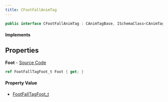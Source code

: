 ```yaml
---
title: CFootFallAnimTag
---
```


```csharp
public interface CFootFallAnimTag : CAnimTagBase, ISchemaClass<CAnimTagBase>, ISchemaClass<CFootFallAnimTag>, ISchemaField, ISchemaClass, INativeHandle
```

#### Implements

## Properties

**Foot** - [Source Code](https://github.com/swiftly-solution/swiftlys2/blob/main/managed/src/SwiftlyS2.Generated/Schemas/Interfaces/CFootFallAnimTag.cs#L16)

```csharp
ref FootFallTagFoot_t Foot { get; }
```

#### Property Value

- [FootFallTagFoot_t](/docs/api/shared/schemadefinitions/footfalltagfoot_t)

